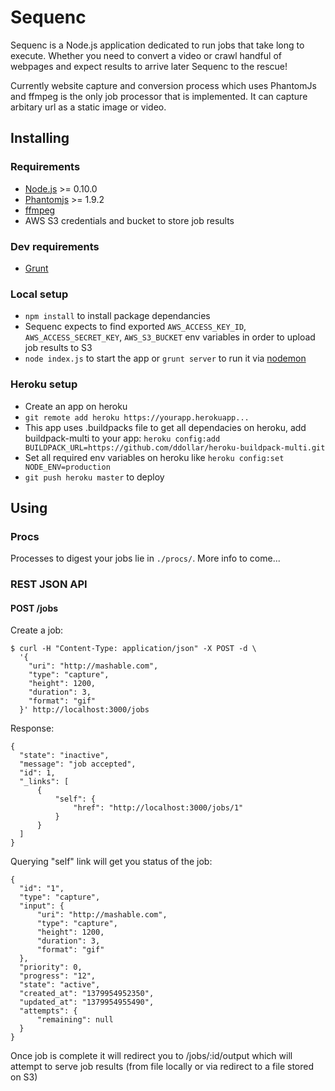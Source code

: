 Sequenc
=======

Sequenc is a Node.js application dedicated to run jobs that take long to execute. Whether you need to convert a video or crawl handful of webpages and expect results to arrive later Sequenc to the rescue! 

Currently website capture and conversion process which uses PhantomJs and ffmpeg is the only job processor that is implemented. It can capture arbitary url as a static image or video.

## Installing

### Requirements

* [Node.js](http://nodejs.org) >= 0.10.0
* [Phantomjs](http://phantomjs.org/) >= 1.9.2
* [ffmpeg](http://www.ffmpeg.org/)
* AWS S3 credentials and bucket to store job results

### Dev requirements

* [Grunt](http://gruntjs.com/)

### Local setup

* `npm install` to install package dependancies
* Sequenc expects to find exported `AWS_ACCESS_KEY_ID`, `AWS_ACCESS_SECRET_KEY`, `AWS_S3_BUCKET` env variables in order to upload job results to S3
* `node index.js` to start the app or `grunt server` to run it via [nodemon](https://github.com/remy/nodemon)

### Heroku setup
* Create an app on heroku
* `git remote add heroku https://yourapp.herokuapp...`
* This app uses .buildpacks file to get all dependacies on heroku, add buildpack-multi to your app: `heroku config:add BUILDPACK_URL=https://github.com/ddollar/heroku-buildpack-multi.git`
* Set all required env variables on heroku like `heroku config:set NODE_ENV=production`
* `git push heroku master` to deploy

## Using

### Procs

Processes to digest your jobs lie in `./procs/`. More info to come...

### REST JSON API

#### POST /jobs

Create a job:

    $ curl -H "Content-Type: application/json" -X POST -d \
      '{
        "uri": "http://mashable.com",
        "type": "capture",
        "height": 1200,
        "duration": 3,
        "format": "gif"
      }' http://localhost:3000/jobs
         
         
Response:

    {
      "state": "inactive",
      "message": "job accepted",
      "id": 1,
      "_links": [
          {
              "self": {
                  "href": "http://localhost:3000/jobs/1"
              }
          }
      ]
    }

Querying "self" link will get you status of the job:

    {
      "id": "1",
      "type": "capture",
      "input": {
          "uri": "http://mashable.com",
          "type": "capture",
          "height": 1200,
          "duration": 3,
          "format": "gif"
      },
      "priority": 0,
      "progress": "12",
      "state": "active",
      "created_at": "1379954952350",
      "updated_at": "1379954955490",
      "attempts": {
          "remaining": null
      }
    }
    
Once job is complete it will redirect you to /jobs/:id/output which will attempt to serve job results (from file locally or via redirect to a file stored on S3)
      




